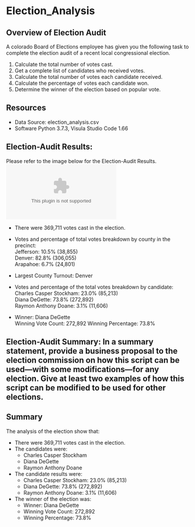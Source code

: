 # Election_Analysis

## Overview of Election Audit
A colorado Board of Elections employee has given you the following task to complete the election audit of a recent local congressional election.

1. Calculate the total number of votes cast.
2. Get a complete list of candidates who received votes.
3. Calculate the total number of votes each candidate received.
4. Calculate the percentage of votes each candidate won.
5. Determine the winner of the election based on popular vote.

## Resources
* Data Source: election_analysis.csv
* Software Python 3.7.3, Visula Studio Code 1.66

## Election-Audit Results:
Please refer to the image below for the Election-Audit Results.
![election_results](https://github.com/MarcoFernandez14/Election_Analysis/blob/main/Resources/election_results.csv)

* There were 369,711 votes cast in the election.

* Votes and percentage of total votes breakdown by county in the precinct:  
 Jefferson: 10.5% (38,855)  
 Denver: 82.8% (306,055)  
 Arapahoe: 6.7% (24,801)

* Largest County Turnout: Denver

* Votes and percentage of the total votes breakdown by candidate:  
 Charles Casper Stockham: 23.0% (85,213)  
 Diana DeGette: 73.8% (272,892)  
 Raymon Anthony Doane: 3.1% (11,606)

* Winner: Diana DeGette  
 Winning Vote Count: 272,892 
 Winning Percentage: 73.8%


## Election-Audit Summary: In a summary statement, provide a business proposal to the election commission on how this script can be used—with some modifications—for any election. Give at least two examples of how this script can be modified to be used for other elections.

## Summary
The analysis of the election show that:

* There were 369,711 votes cast in the election.
* The candidates were:
    -   Charles Casper Stockham
    -   Diana DeGette
    -   Raymon Anthony Doane
* The candidate results were:
    -   Charles Casper Stockham: 23.0% (85,213)
    -   Diana DeGette: 73.8% (272,892)
    -   Raymon Anthony Doane: 3.1% (11,606)    
* The winner of the election was: 
    -   Winner: Diana DeGette
    -   Winning Vote Count: 272,892
    -   Winning Percentage: 73.8%

